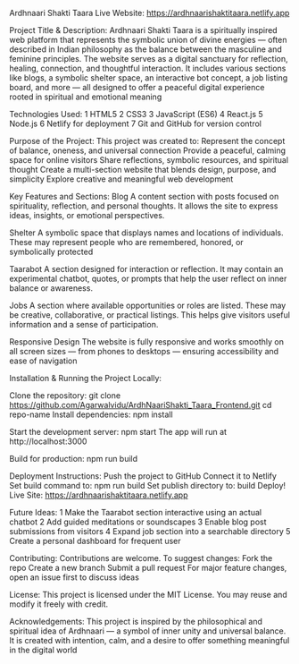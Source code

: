 Ardhnaari Shakti Taara
Live Website:
https://ardhnaarishaktitaara.netlify.app

Project Title & Description:
Ardhnaari Shakti Taara is a spiritually inspired web platform that represents the symbolic union of divine energies — often described in Indian philosophy as the balance between the masculine and feminine principles. The website serves as a digital sanctuary for reflection, healing, connection, and thoughtful interaction.
It includes various sections like blogs, a symbolic shelter space, an interactive bot concept, a job listing board, and more — all designed to offer a peaceful digital experience rooted in spiritual and emotional meaning

Technologies Used:
1 HTML5
2 CSS3
3 JavaScript (ES6)
4 React.js 
5 Node.js
6 Netlify for deployment
7 Git and GitHub for version control

Purpose of the Project:
This project was created to:
Represent the concept of balance, oneness, and universal connection
Provide a peaceful, calming space for online visitors
Share reflections, symbolic resources, and spiritual thought
Create a multi-section website that blends design, purpose, and simplicity
Explore creative and meaningful web development

Key Features and Sections:
Blog
A content section with posts focused on spirituality, reflection, and personal thoughts. It allows the site to express ideas, insights, or emotional perspectives.

Shelter
A symbolic space that displays names and locations of individuals. These may represent people who are remembered, honored, or symbolically protected

Taarabot
A section designed for interaction or reflection. It may contain an experimental chatbot, quotes, or prompts that help the user reflect on inner balance or awareness.

Jobs
A section where available opportunities or roles are listed. These may be creative, collaborative, or practical listings. This helps give visitors useful information and a sense of participation.

Responsive Design
The website is fully responsive and works smoothly on all screen sizes — from phones to desktops — ensuring accessibility and ease of navigation

Installation & Running the Project Locally:

Clone the repository:
git clone https://github.com/Agarwalvidu/ArdhNaariShakti_Taara_Frontend.git
cd repo-name
Install dependencies:
npm install

Start the development server:
npm start
The app will run at http://localhost:3000

Build for production:
npm run build

Deployment Instructions:
Push the project to GitHub
Connect it to Netlify
Set build command to: npm run build
Set publish directory to: build
Deploy!
Live Site: https://ardhnaarishaktitaara.netlify.app

Future Ideas:
1 Make the Taarabot section interactive using an actual chatbot
2 Add guided meditations or soundscapes
3 Enable blog post submissions from visitors
4 Expand job section into a searchable directory
5 Create a personal dashboard for frequent user

Contributing:
Contributions are welcome. To suggest changes:
Fork the repo
Create a new branch
Submit a pull request
For major feature changes, open an issue first to discuss ideas

License:
This project is licensed under the MIT License. You may reuse and modify it freely with credit.

Acknowledgements:
This project is inspired by the philosophical and spiritual idea of Ardhnaari — a symbol of inner unity and universal balance. It is created with intention, calm, and a desire to offer something meaningful in the digital world

